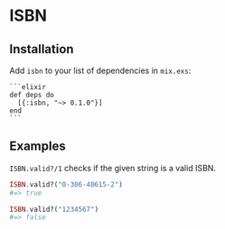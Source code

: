 # ISBN


## Installation

Add `isbn` to your list of dependencies in `mix.exs`:

    ```elixir
    def deps do
      [{:isbn, "~> 0.1.0"}]
    end
    ```

## Examples

`ISBN.valid?/1` checks if the given string is a valid ISBN.

```elixir
ISBN.valid?("0-306-40615-2")
#=> true

ISBN.valid?("1234567")
#=> false
```

